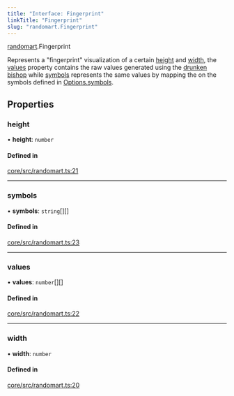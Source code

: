```yaml
---
title: "Interface: Fingerprint"
linkTitle: "Fingerprint"
slug: "randomart.Fingerprint"
---
```


[randomart](../../modules/randomart).Fingerprint

Represents a "fingerprint" visualization of a certain
[height](../randomart.Fingerprint#height) and
[width](../randomart.Fingerprint#width), the
[values](../randomart.Fingerprint#values) property contains the raw values
generated using the
[drunken bishop](http://www.dirk-loss.de/sshvis/drunken_bishop.pdf) while
[symbols](../randomart.Fingerprint#symbols) represents the same values by
mapping the on the symbols defined in
[Options.symbols](../randomart.Options#symbols).

## Properties

### height

• **height**: `number`

#### Defined in

[core/src/randomart.ts:21](https://github.com/padloc/padloc/blob/b00eb4fd/packages/core/src/randomart.ts#L21)

---

### symbols

• **symbols**: `string`[][]

#### Defined in

[core/src/randomart.ts:23](https://github.com/padloc/padloc/blob/b00eb4fd/packages/core/src/randomart.ts#L23)

---

### values

• **values**: `number`[][]

#### Defined in

[core/src/randomart.ts:22](https://github.com/padloc/padloc/blob/b00eb4fd/packages/core/src/randomart.ts#L22)

---

### width

• **width**: `number`

#### Defined in

[core/src/randomart.ts:20](https://github.com/padloc/padloc/blob/b00eb4fd/packages/core/src/randomart.ts#L20)
